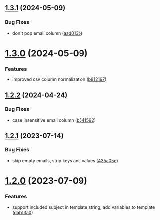 ## [1.3.1](https://github.com/iloveitaly/gmail-draft-creator/compare/v1.3.0...v1.3.1) (2024-05-09)


### Bug Fixes

* don't pop email column ([aad013b](https://github.com/iloveitaly/gmail-draft-creator/commit/aad013b16146624c4d6750a16fbf1f0875a34444))



# [1.3.0](https://github.com/iloveitaly/gmail-draft-creator/compare/v1.2.2...v1.3.0) (2024-05-09)


### Features

* improved csv column normalization ([b812197](https://github.com/iloveitaly/gmail-draft-creator/commit/b8121974e1dd3875c3d68a0c8665e0d8e3fe1a72))



## [1.2.2](https://github.com/iloveitaly/gmail-draft-creator/compare/v1.2.1...v1.2.2) (2024-04-24)


### Bug Fixes

* case insensitive email column ([b541592](https://github.com/iloveitaly/gmail-draft-creator/commit/b5415920a231e4ae6ef306687d486a0b38b8b4d1))



## [1.2.1](https://github.com/iloveitaly/gmail-draft-creator/compare/v1.2.0...v1.2.1) (2023-07-14)


### Bug Fixes

* skip empty emails, strip keys and values ([435a05e](https://github.com/iloveitaly/gmail-draft-creator/commit/435a05e9da1685c27d8f79f07d75b8e2fe41d5b0))



# [1.2.0](https://github.com/iloveitaly/gmail-draft-creator/compare/v1.1.0...v1.2.0) (2023-07-09)


### Features

* support included subject in template string, add variables to template ([dab13a0](https://github.com/iloveitaly/gmail-draft-creator/commit/dab13a089fb80c71d40e241a2b07240e5264618f))



